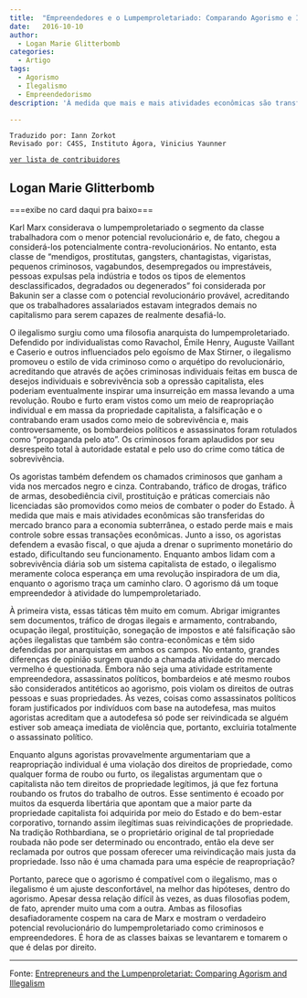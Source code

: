 ```yaml
---
title:  "Empreendedores e o Lumpemproletariado: Comparando Agorismo e Ilegalismo"
date:   2016-10-10
author:
  - Logan Marie Glitterbomb
categories:
  - Artigo
tags:
  - Agorismo
  - Ilegalismo
  - Empreendedorismo
description: 'À medida que mais e mais atividades econômicas são transferidas do mercado branco para a economia subterrânea, o estado perde mais e mais controle sobre essas transações econômicas. Junto a isso, os agoristas defendem a evasão fiscal, o que ajuda a drenar o suprimento monetário do estado, dificultando seu funcionamento. Enquanto ambos lidam com a sobrevivência diária sob um sistema capitalista de estado, o ilegalismo meramente coloca esperança em uma revolução inspiradora de um dia, enquanto o agorismo traça um caminho claro. O agorismo dá um toque empreendedor à atividade do lumpemproletariado.'

---
```

```
Traduzido por: Iann Zorkot
Revisado por: C4SS, Instituto Ágora, Vinicius Yaunner
```
[```ver lista de contribuidores```](/about/#contribuidores)

## Logan Marie Glitterbomb

===exibe no card daqui pra baixo===


Karl Marx considerava o lumpemproletariado o segmento da classe trabalhadora com o menor potencial revolucionário e, de fato, chegou a considerá-los potencialmente contra-revolucionários. No entanto, esta classe de “mendigos, prostitutas, gangsters, chantagistas, vigaristas, pequenos criminosos, vagabundos, desempregados ou imprestáveis, pessoas expulsas pela indústria e todos os tipos de elementos desclassificados, degradados ou degenerados” foi considerada por Bakunin ser a classe com o potencial revolucionário provável, acreditando que os trabalhadores assalariados estavam integrados demais no capitalismo para serem capazes de realmente desafiá-lo.

O ilegalismo surgiu como uma filosofia anarquista do lumpemproletariado. Defendido por individualistas como Ravachol, Émile Henry, Auguste Vaillant e Caserio e outros influenciados pelo egoísmo de Max Stirner, o ilegalismo promoveu o estilo de vida criminoso como o arquétipo do revolucionário, acreditando que através de ações criminosas individuais feitas em busca de desejos individuais e sobrevivência sob a opressão capitalista, eles poderiam eventualmente inspirar uma insurreição em massa levando a uma revolução. Roubo e furto eram vistos como um meio de reapropriação individual e em massa da propriedade capitalista, a falsificação e o contrabando eram usados como meio de sobrevivência e, mais controversamente, os bombardeios políticos e assassinatos foram rotulados como “propaganda pelo ato”. Os criminosos foram aplaudidos por seu desrespeito total à autoridade estatal e pelo uso do crime como tática de sobrevivência.

Os agoristas também defendem os chamados criminosos que ganham a vida nos mercados negro e cinza. Contrabando, tráfico de drogas, tráfico de armas, desobediência civil, prostituição e práticas comerciais não licenciadas são promovidos como meios de combater o poder do Estado. À medida que mais e mais atividades econômicas são transferidas do mercado branco para a economia subterrânea, o estado perde mais e mais controle sobre essas transações econômicas. Junto a isso, os agoristas defendem a evasão fiscal, o que ajuda a drenar o suprimento monetário do estado, dificultando seu funcionamento. Enquanto ambos lidam com a sobrevivência diária sob um sistema capitalista de estado, o ilegalismo meramente coloca esperança em uma revolução inspiradora de um dia, enquanto o agorismo traça um caminho claro. O agorismo dá um toque empreendedor à atividade do lumpemproletariado.

À primeira vista, essas táticas têm muito em comum. Abrigar imigrantes sem documentos, tráfico de drogas ilegais e armamento, contrabando, ocupação ilegal, prostituição, sonegação de impostos e até falsificação são ações ilegalistas que também são contra-econômicas e têm sido defendidas por anarquistas em ambos os campos. No entanto, grandes diferenças de opinião surgem quando a chamada atividade do mercado vermelho é questionada. Embora não seja uma atividade estritamente empreendedora, assassinatos políticos, bombardeios e até mesmo roubos são considerados antitéticos ao agorismo, pois violam os direitos de outras pessoas e suas propriedades. Às vezes, coisas como assassinatos políticos foram justificados por indivíduos com base na autodefesa, mas muitos agoristas acreditam que a autodefesa só pode ser reivindicada se alguém estiver sob ameaça imediata de violência que, portanto, excluiria totalmente o assassinato político.

Enquanto alguns agoristas provavelmente argumentariam que a reapropriação individual é uma violação dos direitos de propriedade, como qualquer forma de roubo ou furto, os ilegalistas argumentam que o capitalista não tem direitos de propriedade legítimos, já que fez fortuna roubando os frutos do trabalho de outros. Esse sentimento é ecoado por muitos da esquerda libertária que apontam que a maior parte da propriedade capitalista foi adquirida por meio  do Estado e do bem-estar corporativo, tornando assim ilegítimas suas reivindicações de propriedade. Na tradição Rothbardiana, se o proprietário original de tal propriedade roubada não pode ser determinado ou encontrado, então ela deve ser reclamada por outros que possam oferecer uma reivindicação mais justa da propriedade. Isso não é uma chamada para uma espécie de reapropriação?

Portanto, parece que o agorismo é compatível com o ilegalismo, mas o ilegalismo é um ajuste desconfortável, na melhor das hipóteses, dentro do agorismo. Apesar dessa relação difícil às vezes, as duas filosofias podem, de fato, aprender muito uma com a outra. Ambas as filosofias desafiadoramente cospem na cara de Marx e mostram o verdadeiro potencial revolucionário do lumpemproletariado como criminosos e empreendedores. É hora de as classes baixas se levantarem e tomarem o que é delas por direito.


---
Fonte: [Entrepreneurs and the Lumpenproletariat: Comparing Agorism and Illegalism](https://c4ss.org/content/45987)